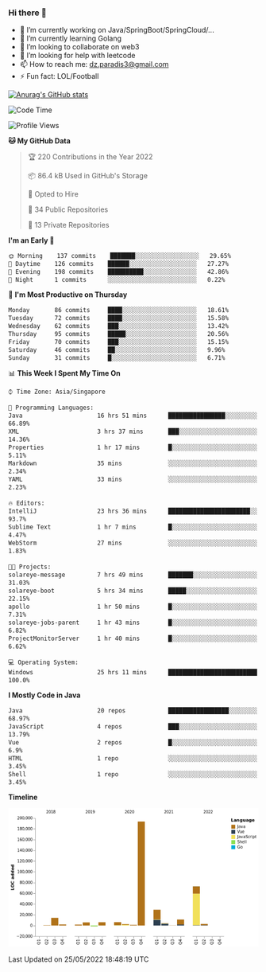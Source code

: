 ### Hi there 👋

- 🔭 I’m currently working on Java/SpringBoot/SpringCloud/...
- 🌱 I’m currently learning Golang
- 👯 I’m looking to collaborate on web3
- 🤔 I’m looking for help with leetcode
- 📫 How to reach me: dz.paradis3@gmail.com
- ⚡ Fun fact: LOL/Football

[![Anurag's GitHub stats](https://github-readme-stats.vercel.app/api?username=xiumu2017&show_icons=true&theme=radical)](https://github.com/anuraghazra/github-readme-stats)

<!--
**xiumu2017/xiumu2017** is a ✨ _special_ ✨ repository because its `README.md` (this file) appears on your GitHub profile.

Here are some ideas to get you started:

- 🔭 I’m currently working on ...
- 🌱 I’m currently learning ...
- 👯 I’m looking to collaborate on ...
- 🤔 I’m looking for help with ...
- 💬 Ask me about ...
- 📫 How to reach me: ...
- 😄 Pronouns: ...
- ⚡ Fun fact: ...
-->

<!--START_SECTION:waka-->
![Code Time](http://img.shields.io/badge/Code%20Time-0%20secs-blue)

![Profile Views](http://img.shields.io/badge/Profile%20Views-0-blue)

**🐱 My GitHub Data** 

> 🏆 220 Contributions in the Year 2022
 > 
> 📦 86.4 kB Used in GitHub's Storage 
 > 
> 💼 Opted to Hire
 > 
> 📜 34 Public Repositories 
 > 
> 🔑 13 Private Repositories  
 > 
**I'm an Early 🐤** 

```text
🌞 Morning    137 commits    ███████░░░░░░░░░░░░░░░░░░   29.65% 
🌆 Daytime    126 commits    ██████░░░░░░░░░░░░░░░░░░░   27.27% 
🌃 Evening    198 commits    ██████████░░░░░░░░░░░░░░░   42.86% 
🌙 Night      1 commits      ░░░░░░░░░░░░░░░░░░░░░░░░░   0.22%

```
📅 **I'm Most Productive on Thursday** 

```text
Monday       86 commits     ████░░░░░░░░░░░░░░░░░░░░░   18.61% 
Tuesday      72 commits     ████░░░░░░░░░░░░░░░░░░░░░   15.58% 
Wednesday    62 commits     ███░░░░░░░░░░░░░░░░░░░░░░   13.42% 
Thursday     95 commits     █████░░░░░░░░░░░░░░░░░░░░   20.56% 
Friday       70 commits     ███░░░░░░░░░░░░░░░░░░░░░░   15.15% 
Saturday     46 commits     ██░░░░░░░░░░░░░░░░░░░░░░░   9.96% 
Sunday       31 commits     █░░░░░░░░░░░░░░░░░░░░░░░░   6.71%

```


📊 **This Week I Spent My Time On** 

```text
⌚︎ Time Zone: Asia/Singapore

💬 Programming Languages: 
Java                     16 hrs 51 mins      ████████████████░░░░░░░░░   66.89% 
XML                      3 hrs 37 mins       ███░░░░░░░░░░░░░░░░░░░░░░   14.36% 
Properties               1 hr 17 mins        █░░░░░░░░░░░░░░░░░░░░░░░░   5.11% 
Markdown                 35 mins             ░░░░░░░░░░░░░░░░░░░░░░░░░   2.34% 
YAML                     33 mins             ░░░░░░░░░░░░░░░░░░░░░░░░░   2.23%

🔥 Editors: 
IntelliJ                 23 hrs 36 mins      ███████████████████████░░   93.7% 
Sublime Text             1 hr 7 mins         █░░░░░░░░░░░░░░░░░░░░░░░░   4.47% 
WebStorm                 27 mins             ░░░░░░░░░░░░░░░░░░░░░░░░░   1.83%

🐱‍💻 Projects: 
solareye-message         7 hrs 49 mins       ███████░░░░░░░░░░░░░░░░░░   31.03% 
solareye-boot            5 hrs 34 mins       █████░░░░░░░░░░░░░░░░░░░░   22.15% 
apollo                   1 hr 50 mins        █░░░░░░░░░░░░░░░░░░░░░░░░   7.31% 
solareye-jobs-parent     1 hr 43 mins        █░░░░░░░░░░░░░░░░░░░░░░░░   6.82% 
ProjectMonitorServer     1 hr 40 mins        █░░░░░░░░░░░░░░░░░░░░░░░░   6.62%

💻 Operating System: 
Windows                  25 hrs 11 mins      █████████████████████████   100.0%

```

**I Mostly Code in Java** 

```text
Java                     20 repos            █████████████████░░░░░░░░   68.97% 
JavaScript               4 repos             ███░░░░░░░░░░░░░░░░░░░░░░   13.79% 
Vue                      2 repos             █░░░░░░░░░░░░░░░░░░░░░░░░   6.9% 
HTML                     1 repo              ░░░░░░░░░░░░░░░░░░░░░░░░░   3.45% 
Shell                    1 repo              ░░░░░░░░░░░░░░░░░░░░░░░░░   3.45%

```


**Timeline**

![Chart not found](https://raw.githubusercontent.com/xiumu2017/xiumu2017/main/charts/bar_graph.png) 


 Last Updated on 25/05/2022 18:48:19 UTC
<!--END_SECTION:waka-->
